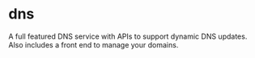 # dns
A full featured DNS service with APIs to support dynamic DNS updates. Also includes a front end to manage your domains.
